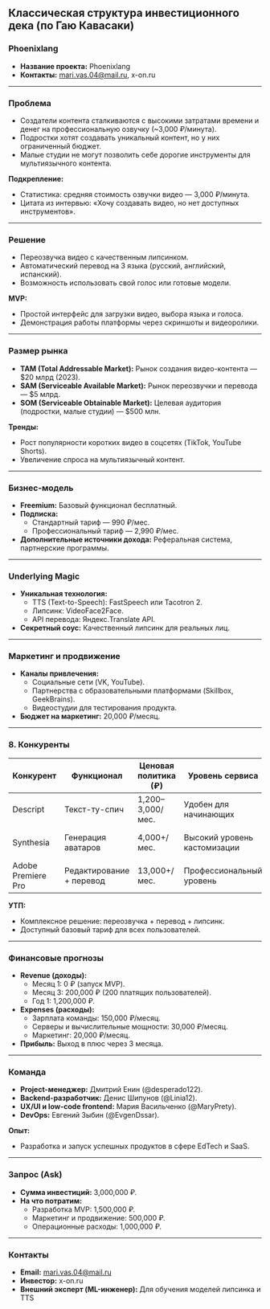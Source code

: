 ## Классическая структура инвестиционного дека (по Гаю Кавасаки)

### Phoenixlang 
- **Название проекта:** Phoenixlang  
- **Контакты:** mari.vas.04@mail.ru, x-on.ru  

---

###  **Проблема**
- Создатели контента сталкиваются с высокими затратами времени и денег на профессиональную озвучку (~3,000 ₽/минута).  
- Подростки хотят создавать уникальный контент, но у них ограниченный бюджет.  
- Малые студии не могут позволить себе дорогие инструменты для мультиязычного контента.  

**Подкрепление:**  
- Статистика: средняя стоимость озвучки видео — 3,000 ₽/минута.  
- Цитата из интервью: «Хочу создавать видео, но нет доступных инструментов».  

---

###  **Решение**
- Переозвучка видео с качественным липсинком.  
- Автоматический перевод на 3 языка (русский, английский, испанский).  
- Возможность использовать свой голос или готовые модели.  

**MVP:**  
- Простой интерфейс для загрузки видео, выбора языка и голоса.  
- Демонстрация работы платформы через скриншоты и видеоролики.  

---

###  **Размер рынка**
- **TAM (Total Addressable Market):** Рынок создания видео-контента — $20 млрд (2023).  
- **SAM (Serviceable Available Market):** Рынок переозвучки и перевода — $5 млрд.  
- **SOM (Serviceable Obtainable Market):** Целевая аудитория (подростки, малые студии) — $500 млн.  

**Тренды:**  
- Рост популярности коротких видео в соцсетях (TikTok, YouTube Shorts).  
- Увеличение спроса на мультиязычный контент.  

---

###  **Бизнес-модель**
- **Freemium:** Базовый функционал бесплатный.  
- **Подписка:**  
  - Стандартный тариф — 990 ₽/мес.  
  - Профессиональный тариф — 2,990 ₽/мес.  
- **Дополнительные источники дохода:** Реферальная система, партнерские программы.  

---

###  **Underlying Magic**
- **Уникальная технология:**  
  - TTS (Text-to-Speech): FastSpeech или Tacotron 2.  
  - Липсинк: VideoFace2Face.  
  - API перевода: Яндекс.Translate API.  
- **Секретный соус:** Качественный липсинк для реальных лиц.  

---

###  **Маркетинг и продвижение**
- **Каналы привлечения:**  
  - Социальные сети (VK, YouTube).  
  - Партнерства с образовательными платформами (Skillbox, GeekBrains).  
  - Видеостудии для тестирования продукта.  
- **Бюджет на маркетинг:** 20,000 ₽/месяц.  

---

### 8. **Конкуренты**
| Конкурент       | Функционал               | Ценовая политика (₽) | Уровень сервиса          | Дефициты                     |
|-----------------|--------------------------|----------------------|--------------------------|------------------------------|
| Descript        | Текст-ту-спич            | 1,200–3,000/мес.     | Удобен для начинающих    | Нет качественного липсинка   |
| Synthesia       | Генерация аватаров       | 4,000+/мес.          | Высокий уровень кастомизации | Нет поддержки реальных лиц   |
| Adobe Premiere Pro | Редактирование + перевод | 13,000+/мес.         | Профессиональный уровень | Сложный интерфейс            |

**УТП:**  
- Комплексное решение: переозвучка + перевод + липсинк.  
- Доступный базовый тариф для всех пользователей.  

---

###  **Финансовые прогнозы**
- **Revenue (доходы):**  
  - Месяц 1: 0 ₽ (запуск MVP).  
  - Месяц 3: 200,000 ₽ (200 платящих пользователей).  
  - Год 1: 1,200,000 ₽.  
- **Expenses (расходы):**  
  - Зарплата команды: 150,000 ₽/месяц.  
  - Серверы и вычислительные мощности: 30,000 ₽/месяц.  
  - Маркетинг: 20,000 ₽/месяц.  
- **Прибыль:** Выход в плюс через 3 месяца.  

---

###  **Команда**
- **Project-менеджер:** Дмитрий Енин (@desperado122).  
- **Backend-разработчик:** Денис Шипунов (@Linia12).  
- **UX/UI и low-code frontend:** Мария Васильченко (@MaryPrety).  
- **DevOps:** Евгений Зыбин (@EvgenDssar).  

**Опыт:**  
- Разработка и запуск успешных продуктов в сфере EdTech и SaaS.  

---

###  **Запрос (Ask)**
- **Сумма инвестиций:** 3,000,000 ₽.  
- **На что потратим:**  
  - Разработка MVP: 1,500,000 ₽.  
  - Маркетинг и продвижение: 500,000 ₽.  
  - Операционные расходы: 1,000,000 ₽.  

---

###  **Контакты**
- **Email:** mari.vas.04@mail.ru  
- **Инвестор:** x-on.ru  
- **Внешний эксперт (ML-инженер):** Для обучения моделей липсинка и TTS  


